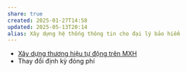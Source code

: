 ```yaml
---
share: true
created: 2025-01-27T14:58
updated: 2025-05-13T20:14
alias: Xây dựng hệ thống thông tin cho đại lý bảo hiểm
---
```

- [Xây dựng thương hiệu tự động trên MXH](./X%C3%A2y%20d%E1%BB%B1ng%20th%C6%B0%C6%A1ng%20hi%E1%BB%87u%20t%E1%BB%B1%20%C4%91%E1%BB%99ng%20tr%C3%AAn%20MXH.md)
- Thay đổi định kỳ đóng phí
